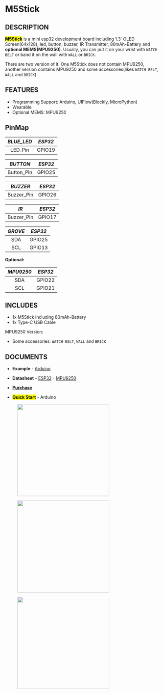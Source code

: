 # M5Stick

## DESCRIPTION

<mark>**M5Stick**</mark> is a mini esp32 development board including 1.3' OLED Screen(64x128), led, button, buzzer, IR Transmitter, 80mAh-Battery and **optional MEMS(MPU9250)**. Usually, you can put it on your wrist with `WATCH BELT` or band it on the wall with `WALL` or `BRICK`.

There are two version of it. One M5Stick does not contain MPU9250, another version contains MPU9250 and some accessories(likes `WATCH BELT`, `WALL` and `BRICK`).

## FEATURES

-  Programming Support: Arduino, UIFlow(Blockly, MicroPython)
-  Wearable
-  Optional MEMS: MPU9250

## PinMap

| *BLUE_LED*        | *ESP32*      |
| :----------:  |:------------: |
| LED_Pin         | GPIO19         |

| *BUTTON*        | *ESP32*      |
| :----------:  |:------------: |
| Button_Pin         | GPIO25         |

| *BUZZER*        | *ESP32*      |
| :----------:  |:------------: |
| Buzzer_Pin         | GPIO26         |

| *IR*        | *ESP32*      |
| :----------:  |:------------: |
| Buzzer_Pin         | GPIO17         |

| *GROVE*        | *ESP32*      |
| :----------:  |:------------: |
| SDA         | GPIO25         |
| SCL          | GPIO13            |


**Optional:**

| *MPU9250*        | *ESP32*      |
| :----------:  |:------------: |
| SDA         | GPIO22         |
| SCL         | GPIO21         |



## INCLUDES

-  1x M5Stick including 80mAh-Battery
-  1x Type-C USB Cable

MPU9250 Version:
-  Some accessories: `WATCH BELT`, `WALL` and `BRICK`

## DOCUMENTS

-  **Example** - [Arduino](https://github.com/m5stack/M5Stack/tree/master/examples/Stick/FactoryTest)

-  **Datasheet** - [ESP32](https://www.espressif.com/sites/default/files/documentation/esp32_datasheet_cn.pdf) - [MPU9250](https://www.invensense.com/wp-content/uploads/2015/02/PS-MPU-9250A-01-v1.1.pdf)

- **[Purchase](https://www.aliexpress.com/store/product/M5Stack-Official-New-M5Stick-Mini-Development-Kit-ESP32-1-3-OLED-80mAh-Battery-Inside-Buzzer-IR/3226069_32947692973.html?spm=a2g1y.12024536.productList_5885011.subject_1)**

-  **<mark>Quick Start</mark>** - Arduino

<figure>
    <img src="assets/img/product_pics/core/minicore/m5stick/m5stick_01.jpg" height="300" width="300">
</figure>

<figure>
    <img src="assets/img/product_pics/core/minicore/m5stick/m5stick_02.jpg" height="300" width="300">
</figure>

<figure>
    <img src="assets/img/product_pics/core/minicore/m5stick/m5stick_03.jpg" height="300" width="300">
</figure>